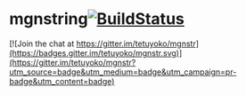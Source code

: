# mgnstring[![BuildStatus](https://travis-ci.org/tetuyoko/mgnstr.svg?branch=master)](https://travis-ci.org/tetuyoko/mgnstr)

[![Join the chat at https://gitter.im/tetuyoko/mgnstr](https://badges.gitter.im/tetuyoko/mgnstr.svg)](https://gitter.im/tetuyoko/mgnstr?utm_source=badge&utm_medium=badge&utm_campaign=pr-badge&utm_content=badge)
